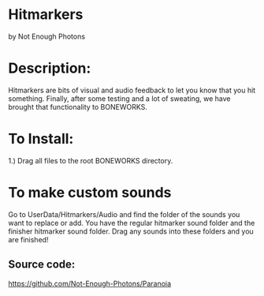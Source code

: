 # Hitmarkers
by Not Enough Photons

# Description:
Hitmarkers are bits of visual and audio feedback to let you know that you hit something. Finally, after some testing and a lot of sweating, we have brought that functionality to BONEWORKS.

# To Install:
1.) Drag all files to the root BONEWORKS directory.

# To make custom sounds
Go to UserData/Hitmarkers/Audio and find the folder of the sounds you want to replace or add. You have the regular hitmarker sound folder and the finisher hitmarker sound folder. Drag any sounds into these folders and you are finished!

## Source code:
https://github.com/Not-Enough-Photons/Paranoia